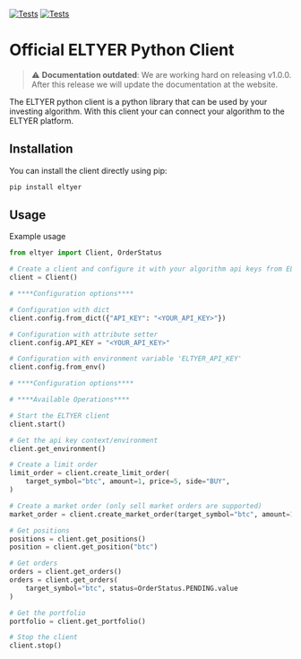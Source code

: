 [![Tests](https://github.com/ELTYER/eltyer-python-client/actions/workflows/test.yml/badge.svg)](https://github.com/ELTYER/eltyer-python-client/actions/workflows/test.yml)
[![Tests](https://github.com/ELTYER/eltyer-python-client/actions/workflows/test.yml/badge.svg?branch=main)](https://github.com/ELTYER/eltyer-python-client/actions/workflows/test.yml)
# Official ELTYER Python Client

> :warning: **Documentation outdated**: We are working hard on releasing v1.0.0. After 
> this release we will update the documentation at the website.

The ELTYER python client is a python library that can be used by your 
investing algorithm. With this client your can connect your algorithm to 
the ELTYER platform.

## Installation
You can install the client directly using pip:

```sh
pip install eltyer
```

## Usage
Example usage
```python
from eltyer import Client, OrderStatus

# Create a client and configure it with your algorithm api keys from ELTYER
client = Client()

# ****Configuration options****

# Configuration with dict
client.config.from_dict({"API_KEY": "<YOUR_API_KEY>"})

# Configuration with attribute setter
client.config.API_KEY = "<YOUR_API_KEY>"

# Configuration with environment variable 'ELTYER_API_KEY'
client.config.from_env()

# ****Configuration options****

# ****Available Operations****

# Start the ELTYER client
client.start()

# Get the api key context/environment
client.get_environment()

# Create a limit order
limit_order = client.create_limit_order(
    target_symbol="btc", amount=1, price=5, side="BUY",
)

# Create a market order (only sell market orders are supported)
market_order = client.create_market_order(target_symbol="btc", amount=1)

# Get positions
positions = client.get_positions()
position = client.get_position("btc")

# Get orders
orders = client.get_orders()
orders = client.get_orders(
    target_symbol="btc", status=OrderStatus.PENDING.value
)

# Get the portfolio
portfolio = client.get_portfolio()

# Stop the client
client.stop()
```




